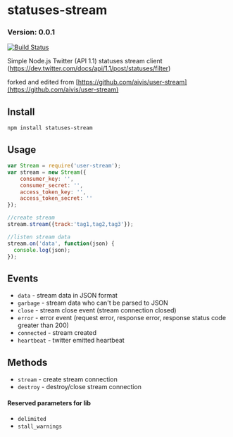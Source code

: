 statuses-stream
==============
### Version: 0.0.1 ###

[![Build Status](https://travis-ci.org/TarGz/statuses-stream.png?branch=master)](https://travis-ci.org/DigitasLabsParis/statuses-stream)

Simple Node.js Twitter (API 1.1) statuses stream client (https://dev.twitter.com/docs/api/1.1/post/statuses/filter)

forked and edited from [https://github.com/aivis/user-stream](https://github.com/aivis/user-stream)

Install
-------

```
npm install statuses-stream
```

Usage
-------
```javascript
var Stream = require('user-stream');
var stream = new Stream({
    consumer_key: '',
    consumer_secret: '',
    access_token_key: '',
    access_token_secret: ''
});

//create stream
stream.stream({track:'tag1,tag2,tag3'});

//listen stream data
stream.on('data', function(json) {
  console.log(json);
});
```

Events
-------
- ```data```        - stream data in JSON format
- ```garbage```     - stream data who can't be parsed to JSON
- ```close```       - stream close event (stream connection closed)
- ```error```       - error event (request error, response error, response status code greater than 200)
- ```connected```   - stream created
- ```heartbeat```   - twitter emitted heartbeat

Methods
-------
- ```stream```  - create stream connection
- ```destroy``` - destroy/close stream connection


#### Reserved parameters for lib
- ```delimited``` 
- ```stall_warnings```
